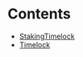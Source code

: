 

# Contents
- [StakingTimelock](StakingTimelock.sol/contract.StakingTimelock.md)
- [Timelock](Timelock.sol/contract.Timelock.md)
